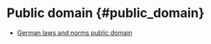 # Public domain {#public_domain}

-   [German laws and norms public
    domain](http://delegibus.org/2004,8.pdf "wikilink")
